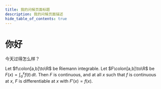 ```yaml
---
title: 我的问候页面标题
description: 我的问候页面描述
hide_table_of_contents: true
---
```


# 你好

今天过得怎么样？

Let $f\colon[a,b]\to\R$ be Riemann integrable. Let $F\colon[a,b]\to\R$ be
$F(x)=\int_{a}^{x} f(t)\,dt$. Then $F$ is continuous, and at all $x$ such that
$f$ is continuous at $x$, $F$ is differentiable at $x$ with $F'(x)=f(x)$.